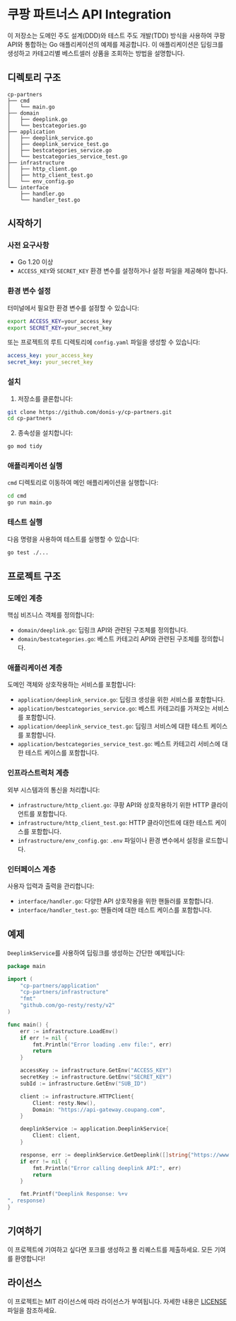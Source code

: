
# 쿠팡 파트너스 API Integration

이 저장소는 도메인 주도 설계(DDD)와 테스트 주도 개발(TDD) 방식을 사용하여 쿠팡 API와 통합하는 Go 애플리케이션의 예제를 제공합니다. 이 애플리케이션은 딥링크를 생성하고 카테고리별 베스트셀러 상품을 조회하는 방법을 설명합니다.

## 디렉토리 구조

```
cp-partners
├── cmd
│   └── main.go
├── domain
│   ├── deeplink.go
│   └── bestcategories.go
├── application
│   ├── deeplink_service.go
│   ├── deeplink_service_test.go
│   ├── bestcategories_service.go
│   └── bestcategories_service_test.go
├── infrastructure
│   ├── http_client.go
│   ├── http_client_test.go
│   └── env_config.go
└── interface
    ├── handler.go
    └── handler_test.go
```

## 시작하기

### 사전 요구사항

- Go 1.20 이상
- `ACCESS_KEY`와 `SECRET_KEY` 환경 변수를 설정하거나 설정 파일을 제공해야 합니다.

### 환경 변수 설정

터미널에서 필요한 환경 변수를 설정할 수 있습니다:

```sh
export ACCESS_KEY=your_access_key
export SECRET_KEY=your_secret_key
```

또는 프로젝트의 루트 디렉토리에 `config.yaml` 파일을 생성할 수 있습니다:

```yaml
access_key: your_access_key
secret_key: your_secret_key
```

### 설치

1. 저장소를 클론합니다:

```sh
git clone https://github.com/donis-y/cp-partners.git
cd cp-partners
```

2. 종속성을 설치합니다:

```sh
go mod tidy
```

### 애플리케이션 실행

`cmd` 디렉토리로 이동하여 메인 애플리케이션을 실행합니다:

```sh
cd cmd
go run main.go
```

### 테스트 실행

다음 명령을 사용하여 테스트를 실행할 수 있습니다:

```sh
go test ./...
```

## 프로젝트 구조

### 도메인 계층

핵심 비즈니스 객체를 정의합니다:

- `domain/deeplink.go`: 딥링크 API와 관련된 구조체를 정의합니다.
- `domain/bestcategories.go`: 베스트 카테고리 API와 관련된 구조체를 정의합니다.

### 애플리케이션 계층

도메인 객체와 상호작용하는 서비스를 포함합니다:

- `application/deeplink_service.go`: 딥링크 생성을 위한 서비스를 포함합니다.
- `application/bestcategories_service.go`: 베스트 카테고리를 가져오는 서비스를 포함합니다.
- `application/deeplink_service_test.go`: 딥링크 서비스에 대한 테스트 케이스를 포함합니다.
- `application/bestcategories_service_test.go`: 베스트 카테고리 서비스에 대한 테스트 케이스를 포함합니다.

### 인프라스트럭처 계층

외부 시스템과의 통신을 처리합니다:

- `infrastructure/http_client.go`: 쿠팡 API와 상호작용하기 위한 HTTP 클라이언트를 포함합니다.
- `infrastructure/http_client_test.go`: HTTP 클라이언트에 대한 테스트 케이스를 포함합니다.
- `infrastructure/env_config.go`: `.env` 파일이나 환경 변수에서 설정을 로드합니다.

### 인터페이스 계층

사용자 입력과 출력을 관리합니다:

- `interface/handler.go`: 다양한 API 상호작용을 위한 핸들러를 포함합니다.
- `interface/handler_test.go`: 핸들러에 대한 테스트 케이스를 포함합니다.

## 예제

`DeeplinkService`를 사용하여 딥링크를 생성하는 간단한 예제입니다:

```go
package main

import (
    "cp-partners/application"
    "cp-partners/infrastructure"
    "fmt"
    "github.com/go-resty/resty/v2"
)

func main() {
    err := infrastructure.LoadEnv()
    if err != nil {
        fmt.Println("Error loading .env file:", err)
        return
    }

    accessKey := infrastructure.GetEnv("ACCESS_KEY")
    secretKey := infrastructure.GetEnv("SECRET_KEY")
    subId := infrastructure.GetEnv("SUB_ID")

    client := infrastructure.HTTPClient{
        Client: resty.New(),
        Domain: "https://api-gateway.coupang.com",
    }

    deeplinkService := application.DeeplinkService{
        Client: client,
    }

    response, err := deeplinkService.GetDeeplink([]string{"https://www.coupang.com/vp/products/7534234442"}, "/v2/providers/affiliate_open_api/apis/openapi/v1/deeplink", secretKey, accessKey, subId)
    if err != nil {
        fmt.Println("Error calling deeplink API:", err)
        return
    }

    fmt.Printf("Deeplink Response: %+v
", response)
}
```

## 기여하기

이 프로젝트에 기여하고 싶다면 포크를 생성하고 풀 리퀘스트를 제출하세요. 모든 기여를 환영합니다!

## 라이선스

이 프로젝트는 MIT 라이선스에 따라 라이선스가 부여됩니다. 자세한 내용은 [LICENSE](LICENSE) 파일을 참조하세요.
